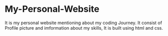 # My-Personal-Website
It is my personal website mentioning about my coding Journey.
It consist of Profile picture and imformation about my skills,
It is built using html and css.
